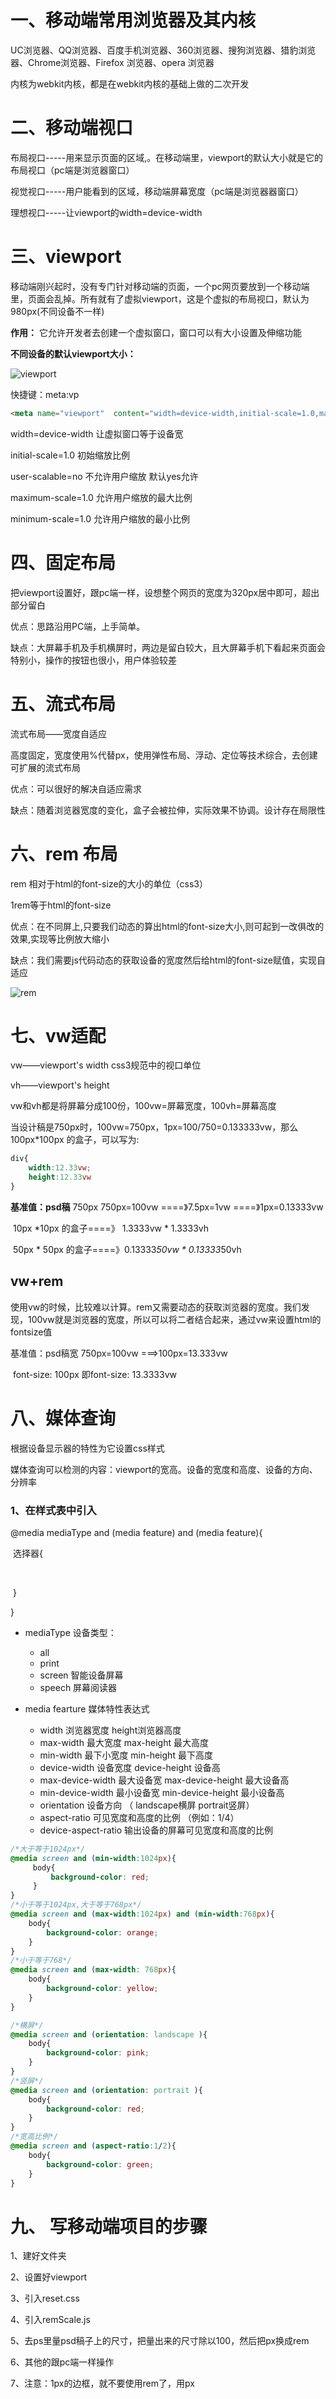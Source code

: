 # 一、移动端常用浏览器及其内核

UC浏览器、QQ浏览器、百度手机浏览器、360浏览器、搜狗浏览器、猎豹浏览器、Chrome浏览器、Firefox 浏览器、opera 浏览器

内核为webkit内核，都是在webkit内核的基础上做的二次开发

# 二、移动端视口

布局视口-----用来显示页面的区域,。在移动端里，viewport的默认大小就是它的布局视口（pc端是浏览器窗口）

视觉视口-----用户能看到的区域，移动端屏幕宽度（pc端是浏览器器窗口）

理想视口-----让viewport的width=device-width

# 三、viewport

移动端刚兴起时，没有专门针对移动端的页面，一个pc网页要放到一个移动端里，页面会乱掉。所有就有了虚拟viewport，这是个虚拟的布局视口，默认为980px(不同设备不一样)

**作用：** 它允许开发者去创建一个虚拟窗口，窗口可以有大小设置及伸缩功能

**不同设备的默认viewport大小：**

![viewport](图片/viewport.png)



快捷键：meta:vp

```html
<meta name="viewport"  content="width=device-width,initial-scale=1.0,maximum-scale=1.0,minimum-scale,user-scalable=no">
```

width=device-width  让虚拟窗口等于设备宽

initial-scale=1.0 初始缩放比例

user-scalable=no  不允许用户缩放  默认yes允许

maximum-scale=1.0 允许用户缩放的最大比例

minimum-scale=1.0 允许用户缩放的最小比例

# 四、固定布局

把viewport设置好，跟pc端一样，设想整个网页的宽度为320px居中即可，超出部分留白

优点：思路沿用PC端，上手简单。

缺点：大屏幕手机及手机横屏时，两边是留白较大，且大屏幕手机下看起来页面会特别小，操作的按钮也很小，用户体验较差

# 五、流式布局

流式布局——宽度自适应

高度固定，宽度使用%代替px，使用弹性布局、浮动、定位等技术综合，去创建可扩展的流式布局

优点：可以很好的解决自适应需求

缺点：随着浏览器宽度的变化，盒子会被拉伸，实际效果不协调。设计存在局限性

# 六、rem 布局

rem 相对于html的font-size的大小的单位（css3）

1rem等于html的font-size

优点：在不同屏上,只要我们动态的算出html的font-size大小,则可起到一改俱改的效果,实现等比例放大缩小

缺点：我们需要js代码动态的获取设备的宽度然后给html的font-size赋值，实现自适应

![rem](图片\rem.png)

# 七、vw适配

vw——viewport's width   css3规范中的视口单位

vh——viewport's height  

vw和vh都是将屏幕分成100份，100vw=屏幕宽度，100vh=屏幕高度

当设计稿是750px时，100vw=750px，1px=100/750=0.133333vw，那么100px*100px 的盒子，可以写为:

```css
div{
    width:12.33vw;
    height:12.33vw
}
```

**基准值：psd稿**   750px      750px=100vw ====》7.5px=1vw ====》1px=0.13333vw

​												10px *10px 的盒子====》 1.3333vw * 1.3333vh

​												50px * 50px 的盒子====》0.13333*50vw *  0.13333*50vh 

## vw+rem

使用vw的时候，比较难以计算。rem又需要动态的获取浏览器的宽度。我们发现，100vw就是浏览器的宽度，所以可以将二者结合起来，通过vw来设置html的fontsize值

基准值：psd稿宽 750px=100vw ===>100px=13.333vw

​			    font-size: 100px 即font-size: 13.3333vw

# 八、媒体查询

根据设备显示器的特性为它设置css样式

媒体查询可以检测的内容：viewport的宽高。设备的宽度和高度、设备的方向、分辨率

### 1、在样式表中引入

@media  mediaType  and  (media feature)  and  (media feature){

​		选择器{

​			

​		}

}

- mediaType  设备类型：
  - all
  - print 
  - screen 智能设备屏幕  
  - speech 屏幕阅读器

- media fearture 媒体特性表达式
  - width 浏览器宽度              height浏览器高度
  - max-width  最大宽度        max-height  最大高度 
  - min-width 最下小宽度      min-height  最下高度  
  - device-width 设备宽度     device-height  设备高
  - max-device-width 最大设备宽    max-device-height 最大设备高
  - min-device-width 最小设备宽     min-device-height 最小设备高
  - orientation  设备方向 （  landscape横屏   portrait竖屏）
  - aspect-ratio  可见宽度和高度的比例  （例如：1/4）
  - device-aspect-ratio   输出设备的屏幕可见宽度和高度的比例

```css
/*大于等于1024px*/
@media screen and (min-width:1024px){
     body{
         background-color: red;
     }
} 
/*小于等于1024px,大于等于768px*/
@media screen and (max-width:1024px) and (min-width:768px){
    body{
        background-color: orange;
    }
}
/*小于等于768*/
@media screen and (max-width: 768px){
    body{
        background-color: yellow;
    }
}
```

```css
/*横屏*/
@media screen and (orientation: landscape ){
    body{
        background-color: pink;  
    }
}
/*竖屏*/
@media screen and (orientation: portrait ){
    body{
        background-color: red;  
    }
}
/*宽高比例*/
@media screen and (aspect-ratio:1/2){
    body{
        background-color: green;  
    }
}
```

# 九、 写移动端项目的步骤

  1、建好文件夹

  2、设置好viewport

  3、引入reset.css

  4、引入remScale.js

  5、去ps里量psd稿子上的尺寸，把量出来的尺寸除以100，然后把px换成rem

  6、其他的跟pc端一样操作

  7、注意：1px的边框，就不要使用rem了，用px







